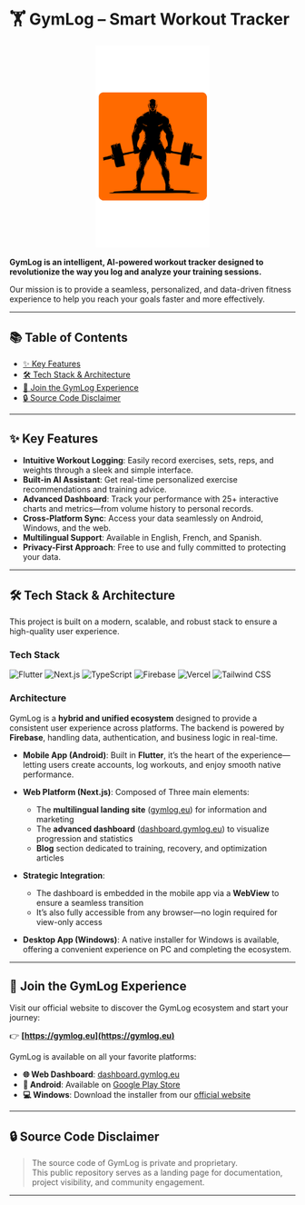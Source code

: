 # 🏋️ GymLog – Smart Workout Tracker

<p align="center">
  <img src="https://raw.githubusercontent.com/n9ka/GymLog.eu/main/logo.png" width="200" alt="GymLog Logo">
</p>

**GymLog is an intelligent, AI-powered workout tracker designed to revolutionize the way you log and analyze your training sessions.**

Our mission is to provide a seamless, personalized, and data-driven fitness experience to help you reach your goals faster and more effectively.

---

## 📚 Table of Contents

- [✨ Key Features](#-key-features)
- [🛠️ Tech Stack & Architecture](#️-tech-stack--architecture)
- [🚀 Join the GymLog Experience](#-join-the-gymlog-experience)
- [🔒 Source Code Disclaimer](#-source-code-disclaimer)

---

## ✨ Key Features

- **Intuitive Workout Logging**: Easily record exercises, sets, reps, and weights through a sleek and simple interface.
- **Built-in AI Assistant**: Get real-time personalized exercise recommendations and training advice.
- **Advanced Dashboard**: Track your performance with 25+ interactive charts and metrics—from volume history to personal records.
- **Cross-Platform Sync**: Access your data seamlessly on Android, Windows, and the web.
- **Multilingual Support**: Available in English, French, and Spanish.
- **Privacy-First Approach**: Free to use and fully committed to protecting your data.

---

## 🛠️ Tech Stack & Architecture

This project is built on a modern, scalable, and robust stack to ensure a high-quality user experience.

### Tech Stack

![Flutter](https://img.shields.io/badge/Flutter-02569B?style=for-the-badge&logo=flutter&logoColor=white)
![Next.js](https://img.shields.io/badge/Next.js-000000?style=for-the-badge&logo=nextdotjs&logoColor=white)
![TypeScript](https://img.shields.io/badge/TypeScript-007ACC?style=for-the-badge&logo=typescript&logoColor=white)
![Firebase](https://img.shields.io/badge/Firebase-FFCA28?style=for-the-badge&logo=firebase&logoColor=black)
![Vercel](https://img.shields.io/badge/Vercel-000000?style=for-the-badge&logo=vercel&logoColor=white)
![Tailwind CSS](https://img.shields.io/badge/Tailwind_CSS-38B2AC?style=for-the-badge&logo=tailwind-css&logoColor=white)

### Architecture

GymLog is a **hybrid and unified ecosystem** designed to provide a consistent user experience across platforms. The backend is powered by **Firebase**, handling data, authentication, and business logic in real-time.

- **Mobile App (Android)**: Built in **Flutter**, it’s the heart of the experience—letting users create accounts, log workouts, and enjoy smooth native performance.

- **Web Platform (Next.js)**: Composed of Three main elements:
    - The **multilingual landing site** ([gymlog.eu](https://gymlog.eu)) for information and marketing
    - The **advanced dashboard** ([dashboard.gymlog.eu](https://dashboard.gymlog.eu)) to visualize progression and statistics
    - **Blog** section dedicated to training, recovery, and optimization articles

- **Strategic Integration**:
    - The dashboard is embedded in the mobile app via a **WebView** to ensure a seamless transition
    - It’s also fully accessible from any browser—no login required for view-only access

- **Desktop App (Windows)**: A native installer for Windows is available, offering a convenient experience on PC and completing the ecosystem.

---

## 🚀 Join the GymLog Experience

Visit our official website to discover the GymLog ecosystem and start your journey:

👉 **[https://gymlog.eu](https://gymlog.eu)**

GymLog is available on all your favorite platforms:

- **🌐 Web Dashboard**: [dashboard.gymlog.eu](https://dashboard.gymlog.eu)
- **📱 Android**: Available on [Google Play Store]([https://play.google.com/store/apps/details?id=com.n9ka.gymlog](https://play.google.com/store/apps/details?id=com.neka.gymlog))
- **💻 Windows**: Download the installer from our [official website](https://gymlog.eu)

---

## 🔒 Source Code Disclaimer

> The source code of GymLog is private and proprietary.  
> This public repository serves as a landing page for documentation, project visibility, and community engagement.

---

